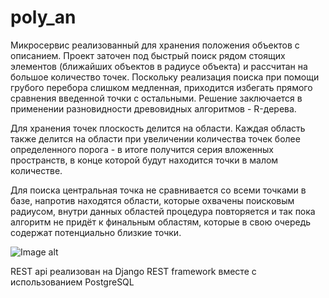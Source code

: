 # poly_an
 
Микросервис реализованный для хранения положения объектов с описанием.
Проект заточен под быстрый поиск рядом стоящих элементов (ближайших объектов в радиусе объекта) и рассчитан на большое количество точек. Поскольку реализация поиска при помощи грубого перебора слишком медленная, приходится избегать прямого сравнения введенной точки с остальными. Решение заключается в применении разновидности древовидных алгоритмов - R-дерева.

Для хранения точек плоскость делится на области. Каждая область также делится на области при увеличении количества точек более определенного порога - в итоге получится серия вложенных пространств, в конце которой будут находится точки в малом количестве.

Для поиска центральная точка не сравнивается со всеми точками в базе, напротив находятся области, которые охвачены поисковым радиусом, внутри данных областей процедура повторяется и так пока алгоритм не придёт к финальным областям, которые в свою очередь содержат потенциально близкие точки.

![Image alt](https://github.com/Konsyl/poly_an/tree.png)

REST api реализован на Django REST framework вместе с использованием PostgreSQL
